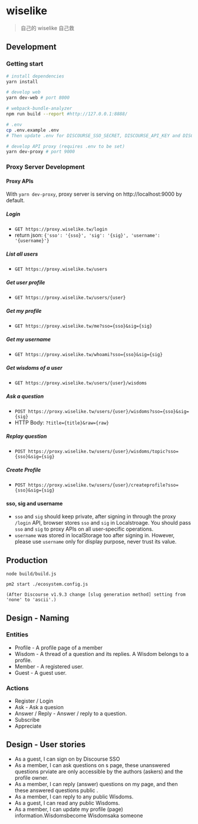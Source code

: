 # wiselike

> 自己的 wiselike 自己救

## Development

### Getting start

``` bash
# install dependencies
yarn install

# develop web
yarn dev-web # port 8000

# webpack-bundle-analyzer
npm run build --report #http://127.0.0.1:8888/

# .env
cp .env.example .env
# Then update .env for DISCOURSE_SSO_SECRET, DISCOURSE_API_KEY and DISCOURSE_API_USERNAME

# develop API proxy (requires .env to be set)
yarn dev-proxy # port 9000
```

### Proxy Server Development

#### Proxy APIs

With `yarn dev-proxy`, proxy server is serving on http://localhost:9000 by default.

##### Login
 - `GET https://proxy.wiselike.tw/login`
 - return json: `{'sso': '{sso}', 'sig': '{sig}', 'username': '{username}'}`

##### List all users
 - `GET https://proxy.wiselike.tw/users`

##### Get user profile
 - `GET https://proxy.wiselike.tw/users/{user}`

##### Get my profile
 - `GET https://proxy.wiselike.tw/me?sso={sso}&sig={sig}`

##### Get my username
 - `GET https://proxy.wiselike.tw/whoami?sso={sso}&sig={sig}`

##### Get wisdoms of a user
 - `GET https://proxy.wiselike.tw/users/{user}/wisdoms`

##### Ask a question
 - `POST https://proxy.wiselike.tw/users/{user}/wisdoms?sso={sso}&sig={sig}`
 - HTTP Body: `?title={title}&raw={raw}`

##### Replay question
 - `POST https://proxy.wiselike.tw/users/{user}/wisdoms/topic?sso={sso}&sig={sig}`

##### Create Profile
 - `POST https://proxy.wiselike.tw/users/{user}/createprofile?sso={sso}&sig={sig}`


#### sso, sig and username

 - `sso` and `sig` should keep private, after signing in through the proxy `/login` API, browser stores `sso` and `sig` in Localstroage. You should pass `sso` and `sig` to proxy APIs on all user-specific operations. 
 - `username` was stored in localStorage too after signing in. However, please use `username` only for display purpose, never trust its value.


## Production

`node build/build.js`

`pm2 start ./ecosystem.config.js`

`(After Discourse v1.9.3 change [slug generation method] setting from 'none' to 'ascii'.)`

## Design - Naming

### Entities

 - Profile - A profile page of a member
 - Wisdom - A thread of a question and its replies. A Wisdom belongs to a profile.
 - Member - A registered user.
 - Guest - A guest user.

### Actions

 - Register / Login
 - Ask - Ask a quesion
 - Answer / Reply - Answer / reply to a question.
 - Subscribe
 - Appreciate

## Design - User stories

 - As a guest, I can sign on by Discourse SSO
 - As a member, I can ask questions on s page, these unanswered questions prviate  are only accessible by the authors (askers) and the profile owner.
 - As a member, I can reply (answer) questions on my page, and then these answered questions public .
 - As a member, I can reply to any public Wisdoms.
 - As a guest, I can read any public Wisdoms.
 - As a member, I can update my profile (page) information.Wisdomsbecome Wisdomsaka someone
